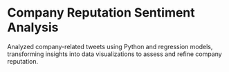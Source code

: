# Company Reputation Sentiment Analysis
Analyzed company-related tweets using Python and regression models, transforming insights into data visualizations to assess and refine company reputation.
